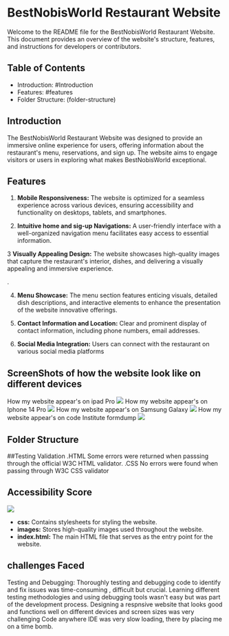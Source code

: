 # BestNobisWorld Restaurant Website

Welcome to the README file for the BestNobisWorld Restaurant Website. This document provides an overview of the website's structure, features, and instructions for developers or contributors.

## Table of Contents

- Introduction: #Introduction
- Features: #features
- Folder Structure: (folder-structure)

## Introduction

The BestNobisWorld Restaurant Website was designed to provide an immersive online experience for users, offering information about the restaurant's menu, reservations, and sign up. The website aims to  engage visitors or users in exploring what makes BestNobisWorld exceptional.

## Features

1. **Mobile Responsiveness:** The website is optimized for a seamless experience across various devices, ensuring accessibility and functionality on desktops, tablets, and smartphones.

2. **Intuitive home and sig-up Navigations:** A user-friendly interface with a well-organized navigation menu facilitates easy access to essential information.

3 **Visually Appealing Design:** The website showcases high-quality images that capture the restaurant's interior, dishes, and  delivering a visually appealing and immersive experience.

.

4. **Menu Showcase:** The menu section features enticing visuals, detailed dish descriptions, and interactive elements to enhance the presentation of the website innovative offerings.

7. **Contact Information and Location:** Clear and prominent display of contact information, including phone numbers, email addresses.

8. **Social Media Integration:** Users can connect with the restaurant on various social media platforms

## ScreenShots of how the website look like on different devices
How my website appear's on ipad Pro
<img src="Pad-Pro.png">
How my website appear's on Iphone 14 Pro
<img src="Phone-14-Pro-Max.png">
How my website appear's on Samsung Galaxy
<img src="Samsung-Galaxy.png">
How my website appear's on code Institute formdump
<img src="formdump.png">
## Folder Structure

##Testing Validation
.HTML
Some errors were returned when passsing through the official W3C HTML validator.
.CSS
No errors were found when passing through W3C CSS validator
## Accessibility Score
<img src="Accessibility-score.png">

- **css:** Contains stylesheets for styling the website.
- **images:** Stores high-quality images used throughout the website.
- **index.html:** The main HTML file that serves as the entry point for the website.
## challenges Faced 
Testing and Debugging: Thoroughly testing and debugging code to identify and fix issues was time-consuming , difficult but crucial. Learning different testing methodologies and using debugging tools wasn't easy but was part of the development process.
  Designing a  respnsive website that looks good and functions well on different devices and screen sizes was very challenging
  Code anywhere IDE was very slow loading, there by placing me on a time bomb.
  
